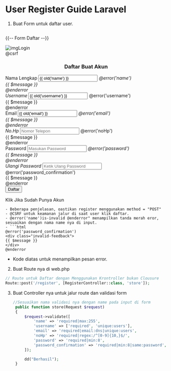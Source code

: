 # User Register Guide Laravel
1. Buat Form untuk daftar user.
   ```html
  {{-- Form Daftar --}}
        <div class="gambarKanan">
            <img src="./img/imgDaftar.jpg" alt="imgLogin">
        </div>
        <form class="form-daftar" action="/register" method="POST">
            @csrf
            <center>
                <h3 class="mt-4">Daftar Buat Akun</h3>
            </center>
            <div class="namaDaftar">
                <label for="namaDaftar">Nama Lengkap <span class="pentingIcon">*</span></label>
                <input type="text" id="namaDaftar" name="name" placeholder="Masukan Nama Lengkap" class="form-control @error('name')is-invalid @enderror" value="{{ old('name') }}">
                @error('name')
                    <div class="invalid-feedback">
                        {{ $message }}
                    </div>
                @enderror
            </div>
            <div class="username">
                <label for="username">Username <span class="pentingIcon">*</span></label>
                <input type="text" id="username" name="username" placeholder="Masukan Username" class="form-control @error('username')is-invalid @enderror"  value="{{ old('username') }}">
                @error('username')
                    <div class="invalid-feedback">
                        {{ $message }}
                    </div>
                @enderror
            </div>
            <div class="emailDaftar">
                <label for="email">Email <span class="pentingIcon">*</span></label>
                <input type="email" id="emailDaftar" name="email" placeholder="Masukan Email" class="form-control @error('email')is-invalid @enderror"  value="{{ old('email') }}">
                @error('email')
                    <div class="invalid-feedback">
                        {{ $message }}
                    </div>
                @enderror
            </div>
            <div class="noHp">
                <label for="noHp">No.Hp <span class="pentingIcon">*</span></label>
                <input type="number" id="noHp" name="noHp" placeholder="Nomor Telepon" class="form-control @error('noHp')is-invalid @enderror" value="{{ old('noHp') }}">
                @error('noHp')
                    <div class="invalid-feedback">
                        {{ $message }}
                    </div>
                @enderror
            </div>
            <div class="passwordDaftar">
                <label for="passwordDaftar">Password <span class="pentingIcon">*</span></label>
                <input type="password" id="passwordDaftar" name="password" placeholder="Masukan Password" class="form-control @error('password')is-invalid @enderror">
                @error('password')
                    <div class="invalid-feedback">
                        {{ $message }}
                    </div>
                @enderror
            </div>
            <div class="password_confirmation">
                <label for="password_confirmation">Ulangi Password <span class="pentingIcon">*</span></label>
                <input type="password" id="password_confirmation" name="password_confirmation" placeholder="Ketik Ulang Password" class="form-control @error('password_confirmation')is-invalid @enderror">
                @error('password_confirmation')
                    <div class="invalid-feedback">
                        {{ $message }}
                    </div>
                @enderror
            </div>
            <div class="daftarButton">
                <button type="submit">Daftar</button>
            </div>
            <div class="loginSlider">
                <p>Klik Jika Sudah Punya Akun</p>
                <div class="sliderDaftar">
                    <div class="bolaDaftarSlider"></div>
                </div>
            </div>
        </form>
   ```
- Beberapa penjelasan, oastikan register menggunakan method = "POST"
- @CSRF untuk keamanan jalur di saat user klik daftar.
- @error('name')is-invalid @enderror" menampilkan tanda merah eror, sesuaikan dengan nama name nya di input.
- ```html
  @error('password_confirmation')
   <div class="invalid-feedback">
   {{ $message }}
   </div>
  @enderror
  ```
- Kode diatas untuk menampilkan pesan error.
2. Buat Route nya di web.php
  ```php
  // Route untuk Daftar dengan Menggunakan Krontroller bukan Clousure
  Route::post('/register', [RegisterController::class, 'store']);
  ```
3. Buat Controller nya untuk jalur route dan validasi form
   ```php
   //Sesuaikan nama validasi nya dengan name pada input di form
    public function store(Request $request)
    {
        $request->validate([
            'name' => 'required|max:255',
            'username' => ['required', 'unique:users'],
            'email' => 'required|email:dns|unique:users',
            'noHp' => 'required|regex:/^[0-9]{10,}$/',
            'password' => 'required|min:8',
            'password_confirmation' => 'required|min:8|same:password',
        ]);

        dd("Berhasil");
    }
   ```
